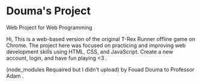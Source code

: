 # Douma's Project
Web Project for Web Programming

Hi, This is a web-based version of the original T-Rex Runner offline game on Chrome.
The project here was focused on practicing and improving web development skills using HTML, CSS, and JavaScript. Create a new account, login, and have fun playing <3 .

(node_modules Requaired but I didn't upload)
by Fouad Douma to Professor Adam .
